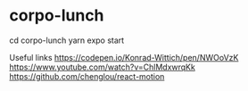 # corpo-lunch
cd corpo-lunch
yarn expo start

Useful links 
https://codepen.io/Konrad-Wittich/pen/NWOoVzK
https://www.youtube.com/watch?v=ChlMdxwrqKk
https://github.com/chenglou/react-motion
